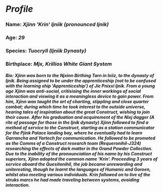 # ***Profile***
### **Name:** *Xjinn 'Krin' Ijniik (pronounced Ijnik)*
### **Age:** *29*
### **Species:** *Tuocryll (Ijniik Dynasty)*
### **Birthplace:** *Mjx, Krillios White Giant System*
##### **Bio:** *Xjinn was born to the Njxinn Birthing Tarn in Ixiiz, to the dynasty of Ijnik. Being assigned to be under the apprenticeship (not to be confused with the learning ship 'Apprenticeship') of Jie Pnixxi Ijnik. From a young age Xjinn was anti-social, critisising the inner workings of social interaction and viewing it as a meaningless device to gain power. From him, Xjinn was taught the art of charting, stippling and close quarter combat; during which time he took interest to the outside universe, hearing tales of inspiration about the great Construct, wishing to join their cause. After his graduation and acquirement of the Nixj dagger (A rite of passage for those in the Ijnik dynasty) Xjinn followed to find a method of service to the Construct, starting as a station communicator for the Pjink Palace landing bay, where he eventually had to learn Garrancha and Yartech for communication. He followed to be promoted as the Comms of a Construct research team (Requeronihil-J324) researching the effects of dark matter in the Grand Powder Collection. Due to the inability of the pronounciation of his name by his Construct superiors, Xjinn adopted the common name 'Krin'. Proceeding 3 years of service aboard the Quesitonihil, the job became unrewarding and uniteresting, though he learnt the languages of Humanic and Goroen, whilst also meeting various individuals. Krin followed on to live of the struks marcs he had made traveling between systems, avoiding interaction.*
